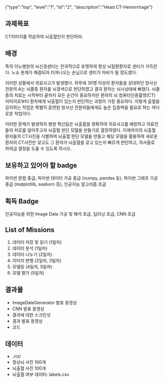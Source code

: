 {"type":"top", "level":"1", "id":"2", "description":"Head CT-Hemorrhage"}

## 과제목표
CT이미지를 학습하여 뇌출혈인지 판단하라.
## 배경
특히 이노병원의 뇌신경센터는 전국적으로 유명하여 항상 뇌질환환자로 센터가 가득찬다. 노쇼 문제가 해결되자 터져나오는 손님으로 센터가 마비가 될 정도였다.

이러한 상황에서 의료사고가 발생했다. 하루에 30명 이상의 환자들을 상대하던 방사선 전문의 A는 뇌졸증 환자를 뇌경색으로 판단하였고 결국 환자는 뇌사상태에 빠졌다. 뇌졸증의 치료는 시작부터 끝까지 모든 순간이 중요하지만 환자의 뇌 컴퓨터단층촬영(CT) 이미지로부터 환자에게 뇌출혈이 있는지 판단하는 과정이 가장 중요하다. 이렇게 출혈을 감지하는 작업은 특별히 훈련된 방사선 전문의들에게도 높은 집중력을 필요로 하는 까다로운 작업이다.

이러한 문제가 발생하자 병원 혁신팀은 뇌출혈을 정확하여 의료사고를 예방하고 의료진들의 피로를 덜어주고자 뇌출혈 판단 모델을 만들기로 결정하였다. 이제까지의 뇌출혈 환자들의 CT사진을 식별하여 뇌출혈 판단 모델을 만들고 해당 모델을 활용하여 새로운 환자의 CT사진만 갖고도 그 환자가 뇌출혈을 갖고 있는지 빠르게 판단하고, 의사들로 하여금 결정을 도울 수 있도록 하시오.

## 보유하고 있어야 할 badge
파이썬 문법 중급, 파이썬 데이터 가공 중급 (numpy, pandas 등), 파이썬 그래프 가공 중급 (matplotlib, seaborn 등), 인공지능 알고리즘 초급
## 획득 Badge
인공지능을 위한 Image Data 가공 및 해석 초급, 딥러닝 초급, CNN 초급
## List of Missions
1. 데이터 저장 및 읽기 (1일차)
2. 데이터 분석 (1일차)
3. 데이터 나누기 (2일차)
4. 이미지 변형 (2일차, 3일차)
5. 모델링 (4일차, 5일차)
6. 모델 평가 (5일차)

## 결과물
* ImageDateGenerator 발표 동영상
* CNN 발표 동영상
* 결과에 대한 스크린샷
* 결과 발표 동영상
* 코드

## 데이터
* ./ct/
* 정상뇌 사진 100개
* 뇌출혈 사진 100개
* 뇌출혈 여부 데이터: labels.csv
